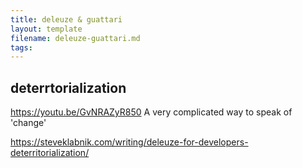 ```yaml
---
title: deleuze & guattari
layout: template
filename: deleuze-guattari.md
tags:
---
```


## deterrtorialization
https://youtu.be/GvNRAZyR850
A very complicated way to speak of 'change'

https://steveklabnik.com/writing/deleuze-for-developers-deterritorialization/
